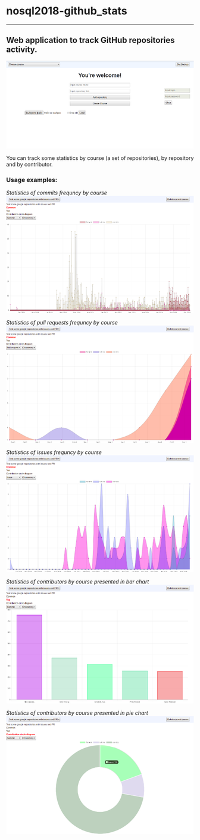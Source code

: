 # nosql2018-github_stats
---

## Web application to track GitHub repositories activity.  
![](images/main.png)

You can track some statistics by course (a set of repositories), by repository and by contributor.

### Usage examples:

*Statistics of commits frequncy by course*
![](images/commits_frequency_by_course.png)

*Statistics of pull requests frequncy by course*
![](images/pull_requests_frequency_by_course.png)

*Statistics of issues frequncy by course*
![](images/issues_frequency_by_course.png)

*Statistics of contributors by course presented in bar chart*
![](images/best_contributors_by_course.png)

*Statistics of contributors by course presented in pie chart*
![](images/course_contributors_comparing.png)
